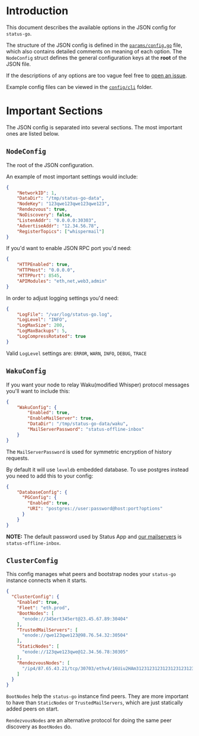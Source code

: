 # Introduction

This document describes the available options in the JSON config for `status-go`.

The structure of the JSON config is defined in the [`params/config.go`](/params/config.go) file, which also contains detailed comments on meaning of each option. The `NodeConfig` struct defines the general configuration keys at the __root__ of the JSON file.

If the descriptions of any options are too vague feel free to [open an issue](https://github.com/status-im/status-go/issues/new).

Example config files can be viewed in the [`config/cli`](/config/cli) folder.

# Important Sections

The JSON config is separated into several sections. The most important ones are listed below.

## `NodeConfig`

The root of the JSON configuration.

An example of most important settings would include:
```json
{
    "NetworkID": 1,
    "DataDir": "/tmp/status-go-data",
    "NodeKey": "123qwe123qwe123qwe123",
    "Rendezvous": true,
    "NoDiscovery": false,
    "ListenAddr": "0.0.0.0:30303",
    "AdvertiseAddr": "12.34.56.78",
    "RegisterTopics": ["whispermail"]
}
```

If you'd want to enable JSON RPC port you'd need:
```json
{
    "HTTPEnabled": true,
    "HTTPHost": "0.0.0.0",
    "HTTPPort": 8545,
    "APIModules": "eth,net,web3,admin"
}
```

In order to adjust logging settings you'd need:
```json
{
    "LogFile": "/var/log/status-go.log",
    "LogLevel": "INFO",
    "LogMaxSize": 200,
    "LogMaxBackups": 5,
    "LogCompressRotated": true
}
```
Valid `LogLevel` settings are: `ERROR`, `WARN`, `INFO`, `DEBUG`, `TRACE`

## `WakuConfig` 

If you want your node to relay Waku(modified Whisper) protocol messages you'll want to include this:
```json
{
    "WakuConfig": {
        "Enabled": true,
        "EnableMailServer": true,
        "DataDir": "/tmp/status-go-data/waku",
        "MailServerPassword": "status-offline-inbox"
    }
}
```
The `MailServerPassword` is used for symmetric encryption of history requests.

By default it will use `leveldb` embedded database. To use postgres instead you need to 
add this to your config:

```json
{
    "DatabaseConfig": {
      "PGConfig": {
        "Enabled": true,
        "URI": "postgres://user:password@host:port?options"
      }
    }
}
```

__NOTE:__ The default password used by Status App and [our mailservers](https://fleets.status.im/) is `status-offline-inbox`.

## `ClusterConfig`

This config manages what peers and bootstrap nodes your `status-go` instance connects when it starts.
```json
{
  "ClusterConfig": {
    "Enabled": true,
    "Fleet": "eth.prod",
    "BootNodes": [
      "enode://345ert345ert@23.45.67.89:30404"
    ],
    "TrustedMailServers": [
      "enode://qwe123qwe123@98.76.54.32:30504"
    ],
    "StaticNodes": [
      "enode://123qwe123qwe@12.34.56.78:30305"
    ],
    "RendezvousNodes": [
      "/ip4/87.65.43.21/tcp/30703/ethv4/16Uiu2HAm312312312312312312312312"
    ]
  }
}
```
`BootNodes` help the `status-go` instance find peers. They are more important to have than `StaticNodes` or `TrustedMailServers`, which are just statically added peers on start.

`RendezvousNodes` are an alternative protocol for doing the same peer discovery as `BootNodes` do.
